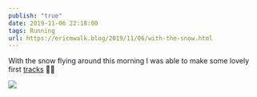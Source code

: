 ```yaml
---
publish: "true"
date: 2019-11-06 22:18:00
tags: Running
url: https://ericmwalk.blog/2019/11/06/with-the-snow.html
---
```


With the snow flying around this morning I was able to make some lovely first [tracks](https://www.strava.com/activities/2845251222) 🏃‍♂️

![](https://ericmwalk.blog/uploads/2022/c06aeaf749.jpg)